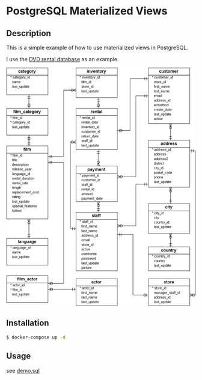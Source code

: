# PostgreSQL Materialized Views

## Description

This is a simple example of how to use materialized views in PostgreSQL.

I use the [DVD rental database](https://www.postgresqltutorial.com/postgresql-getting-started/postgresql-sample-database/) as an example.

![DVD Rental ER Model](./images/dvd-rental-er-model.png)

## Installation

```bash
$ docker-compose up -d
```

## Usage

see [demo.sql](./demo.sql)